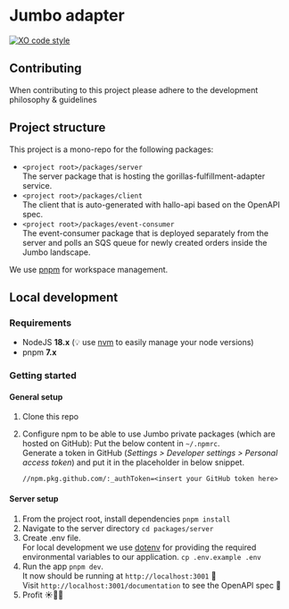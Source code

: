 # Jumbo adapter

[![XO code style](https://shields.io/badge/code_style-5ed9c7?logo=xo&labelColor=gray)](https://github.com/xojs/xo)

## Contributing

When contributing to this project please adhere to the development philosophy & guidelines

## Project structure

This project is a mono-repo for the following packages:

- `<project root>/packages/server`  
The server package that is hosting the gorillas-fulfillment-adapter service.
- `<project root>/packages/client`  
The client that is auto-generated with hallo-api based on the OpenAPI spec.
- `<project root>/packages/event-consumer`  
The event-consumer package that is deployed separately from the server and polls an SQS queue for newly created orders inside the Jumbo landscape.

We use [pnpm](https://pnpm.io/) for workspace management.

## Local development

### Requirements

- NodeJS **18.x** (💡 use [nvm](https://github.com/nvm-sh/nvm) to easily manage your node versions)
- pnpm **7.x**

### Getting started

#### General setup

1. Clone this repo
2. Configure npm to be able to use Jumbo private packages (which are hosted on GitHub):
Put the below content in `~/.npmrc`.  
Generate a token in GitHub (*Settings > Developer settings > Personal access token*) and put it in the placeholder in below snippet.

    ```text
    //npm.pkg.github.com/:_authToken=<insert your GitHub token here>
    ```

#### Server setup

1. From the project root, install dependencies `pnpm install`
2. Navigate to the server directory `cd packages/server`
3. Create .env file.  
For local development we use [dotenv](https://github.com/motdotla/dotenv) for providing the required environmental variables to our application.
`cp .env.example .env`
4. Run the app `pnpm dev`.  
It now should be running at `http://localhost:3001` 🚀  
Visit `http://localhost:3001/documentation` to see the OpenAPI spec 🎉
5. Profit ☀️🍺😎
